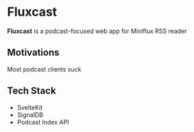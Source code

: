 # Fluxcast

**Fluxcast** is a podcast-focused web app for Miniflux RSS reader

## Motivations

Most podcast clients suck

## Tech Stack

- SvelteKit
- SignalDB
- Podcast Index API
